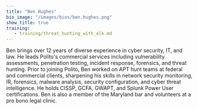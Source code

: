 ```yaml
---
title: "Ben Hughes"
bio_image: "/images/bios/ben.hughes.png"
show_title: true
training:
   - training/threat_hunting_with_elk.md
---
```

Ben brings over 12 years of diverse experience in cyber security, IT, and law. He leads Polito's commercial services including vulnerability assessments, penetration testing, incident response, forensics, and threat hunting. Prior to joining Polito, Ben worked on APT hunt teams at federal and commercial clients, sharpening his skills in network security monitoring, IR, forensics, malware analysis, security configuration, and cyber threat intelligence. He holds CISSP, GCFA, GWAPT, and Splunk Power User certifications. Ben is also a member of the Maryland bar and volunteers at a pro bono legal clinic.